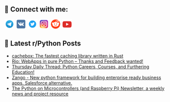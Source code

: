 ## 🔎 Connect with me:
[<img src="https://github.com/bullbesh/bullbesh/blob/main/images/Telegram.png" width="32" height="32" />](https://t.me/bullbesh)
[<img src="https://github.com/bullbesh/bullbesh/blob/main/images/VK.png" width="32" height="32" />](https://vk.com/bullbesh)
[<img src="https://github.com/bullbesh/bullbesh/blob/main/images/Twitter.png" width="32" height="32" />](https://twitter.com/bullbesh1)
[<img src="https://github.com/bullbesh/bullbesh/blob/main/images/Instagram.png" width="32" height="32" />](https://www.instagram.com/bullbesh)
[<img src="https://github.com/bullbesh/bullbesh/blob/main/images/Reddit.png" width="32" height="32" />](https://www.reddit.com/user/bullbesh)
[<img src="https://github.com/bullbesh/bullbesh/blob/main/images/YouTube.png" width="32" height="32" />](https://www.youtube.com/channel/UCtfjRs6uzgq5mfm8S06WTcg)

## 📕 Latest r/Python Posts
<!-- BLOG-POST-LIST:START -->
- [cachebox: The fastest caching library written in Rust](https://www.reddit.com/r/Python/comments/1d45x7f/cachebox_the_fastest_caching_library_written_in/)
- [Rio: WebApps in pure Python – Thanks and Feedback wanted!](https://www.reddit.com/r/Python/comments/1d43uol/rio_webapps_in_pure_python_thanks_and_feedback/)
- [Thursday Daily Thread: Python Careers, Courses, and Furthering Education!](https://www.reddit.com/r/Python/comments/1d3qk18/thursday_daily_thread_python_careers_courses_and/)
- [Zango - New python framework for building enterprise ready business apps. Salesforce alternative.](https://www.reddit.com/r/Python/comments/1d3m6do/zango_new_python_framework_for_building/)
- [The Python on Microcontrollers &lpar;and Raspberry Pi&rpar; Newsletter, a weekly news and project resource](https://www.reddit.com/r/Python/comments/1d3k0jh/the_python_on_microcontrollers_and_raspberry_pi/)
<!-- BLOG-POST-LIST:END -->
